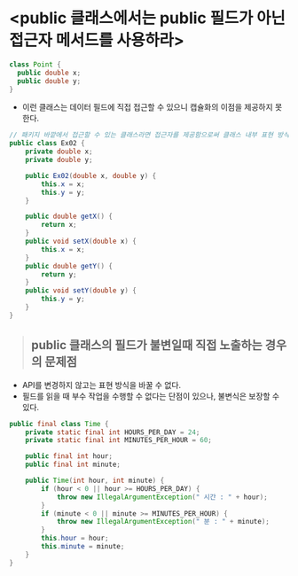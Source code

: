 # <public 클래스에서는 public 필드가 아닌 접근자 메서드를 사용하라>
```java
class Point {
  public double x;
  public double y;
}
```
- 이런 클래스는 데이터 필드에 직접 접근할 수 있으니 캡슐화의 이점을 제공하지 못한다.
```java
// 패키지 바깥에서 접근할 수 있는 클래스라면 접근자를 제공함으로써 클래스 내부 표현 방식을 언제
public class Ex02 {
    private double x;
    private double y;

    public Ex02(double x, double y) {
        this.x = x;
        this.y = y;
    }

    public double getX() {
        return x;
    }
    public void setX(double x) {
        this.x = x;
    }
    public double getY() {
        return y;
    }
    public void setY(double y) {
        this.y = y;
    }
}
```
> ## public 클래스의 필드가 불변일때 직접 노출하는 경우의 문제점
- API를 변경하지 않고는 표현 방식을 바꿀 수 없다.
- 필드를 읽을 때 부수 작업을 수행할 수 없다는 단점이 있으나, 불변식은 보장할 수 있다.
```java
public final class Time {
    private static final int HOURS_PER_DAY = 24;
    private static final int MINUTES_PER_HOUR = 60;

    public final int hour;
    public final int minute;

    public Time(int hour, int minute) {
        if (hour < 0 || hour >= HOURS_PER_DAY) {
            throw new IllegalArgumentException(" 시간 : " + hour);
        }
        if (minute < 0 || minute >= MINUTES_PER_HOUR) {
            throw new IllegalArgumentException(" 분 : " + minute);
        }
        this.hour = hour;
        this.minute = minute;
    }
}
```